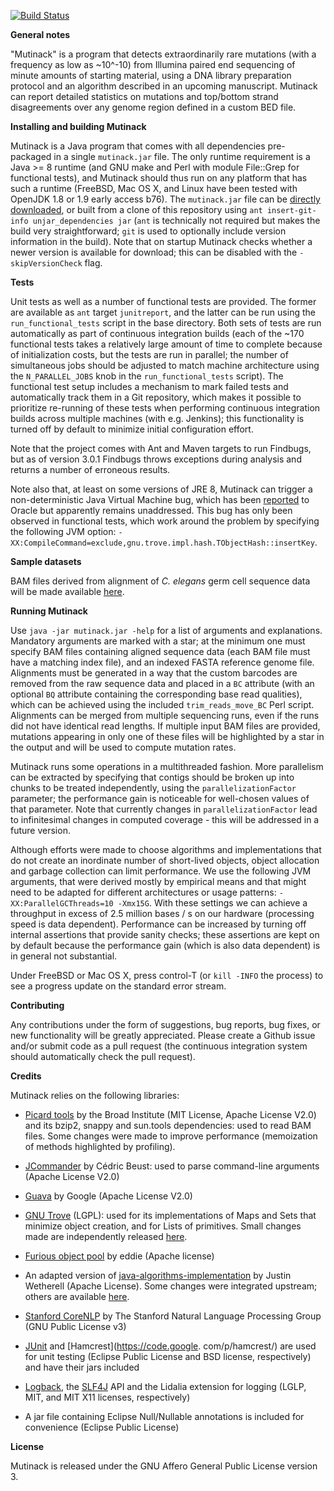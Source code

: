 [![Build Status](https://travis-ci.org/cinquin/mutinack.svg?branch=master)](https://travis-ci.org/cinquin/mutinack)
<!---
[![Coverity scan](https://scan.coverity.com/projects/4876/badge.svg)](https://scan.coverity.com/projects/4876)
-->
**General notes**

"Mutinack" is a program that detects extraordinarily rare mutations 
(with a frequency as low as ~10^-10) from Illumina paired end
sequencing of minute amounts of starting material, using a DNA library
preparation protocol and an algorithm described in an upcoming
manuscript. Mutinack can report detailed statistics on mutations and
top/bottom strand disagreements over any genome region defined in a
custom BED file.

**Installing and building Mutinack**

Mutinack is a Java program that comes with all dependencies pre-packaged
in a single `mutinack.jar` file. The only runtime requirement is a Java
\>= 8 runtime (and GNU make and Perl with module File::Grep for
functional tests), and Mutinack should thus run on any platform that has
such a runtime (FreeBSD, Mac OS X, and Linux have been tested with
OpenJDK 1.8 or 1.9 early access b76). The `mutinack.jar` file can be
[directly downloaded](http://cinquin.org.uk/static/mutinack.jar), or
built from a clone of this repository using `ant insert-git-info
unjar_dependencies jar` (`ant` is technically not required but makes the
build very straightforward; `git` is used to optionally include version
information in the build). Note that on startup Mutinack checks whether
a newer version is available for download; this can be disabled with the
`-skipVersionCheck` flag.

**Tests**

Unit tests as well as a number of functional tests are provided. The
former are available as `ant` target `junitreport`, and the latter can
be run using the `run_functional_tests` script in the base directory.
Both sets of tests are run automatically as part of continuous
integration builds (each of the ~170 functional tests takes a relatively
large amount of time to complete because of initialization costs, but the
tests are run in parallel; the number of simultaneous jobs should be
adjusted to match machine architecture using the `N_PARALLEL_JOBS` knob
in the `run_functional_tests` script). The functional test setup includes
a mechanism to mark failed tests and automatically track them in a Git
repository, which makes it possible to prioritize re-running of these
tests when performing continuous integration builds across multiple
machines (with e.g. Jenkins); this functionality is turned off by default
to minimize initial configuration effort.

Note that the project comes with Ant and Maven targets to run Findbugs,
but as of version 3.0.1 Findbugs throws exceptions during analysis and
returns a number of erroneous results.

Note also that, at least on some versions of JRE 8, Mutinack can trigger
a non-deterministic Java Virtual Machine bug, which has been
[reported](https://bugs.openjdk.java.net/browse/JDK-8132870) to
Oracle but apparently remains unaddressed. This bug has only been
observed in functional tests, which work around the problem by specifying
the following JVM option:
`-XX:CompileCommand=exclude,gnu.trove.impl.hash.TObjectHash::insertKey`.

**Sample datasets**

BAM files derived from alignment of *C. elegans* germ cell sequence data
will be made available
[here](http://cinquin.org.uk/static/sequence_data/).

**Running Mutinack**

Use `java -jar mutinack.jar -help` for a list of arguments and
explanations. Mandatory arguments are marked with a star; at the minimum
one must specify BAM files containing aligned sequence data (each BAM
file must have a matching index file), and an indexed FASTA reference
genome file. Alignments must be generated in a way that the custom
barcodes are removed from the raw sequence data and placed in a `BC`
attribute (with an optional `BQ` attribute containing the corresponding
base read qualities), which can be achieved using the included
`trim_reads_move_BC` Perl script. Alignments can be merged from multiple
sequencing runs, even if the runs did not have identical read lengths.
If multiple input BAM files are provided, mutations appearing in only
one of these files will be highlighted by a star in the output and will
be used to compute mutation rates.

Mutinack runs some operations in a multithreaded fashion. More
parallelism can be extracted by specifying that contigs should be broken
up into chunks to be treated independently, using the
`parallelizationFactor` parameter; the performance gain is noticeable
for well-chosen values of that parameter. Note that currently changes
in `parallelizationFactor` lead to infinitesimal changes in computed
coverage - this will be addressed in a future version.

Although efforts were made to choose algorithms and implementations that
do not create an inordinate number of short-lived objects, object
allocation and garbage collection can limit performance. We use the
following JVM arguments, that were derived mostly by empirical means and
that might need to be adapted for different architectures or usage
patterns: `-XX:ParallelGCThreads=10 -Xmx15G`. With these settings we can
achieve a throughput in excess of 2.5 million bases / s on our hardware
(processing speed is data dependent). Performance can be increased by
turning off internal assertions that provide sanity checks; these 
assertions are kept on by default because the performance gain (which is
also data dependent) is in general not substantial.

Under FreeBSD or Mac OS X, press control-T (or `kill -INFO` the process)
to see a progress update on the standard error stream.

**Contributing**

Any contributions under the form of suggestions, bug reports, bug fixes,
or new functionality will be greatly appreciated. Please create a Github
issue and/or submit code as a pull request (the continuous integration
system should automatically check the pull request).

**Credits**

Mutinack relies on the following libraries:

- [Picard tools](http://sourceforge.net/projects/picard/) by the Broad
Institute (MIT License, Apache License V2.0) and its bzip2, snappy
and sun.tools dependencies: used to read BAM files. Some changes were
made to improve performance (memoization of methods highlighted by
profiling).

- [JCommander](http://jcommander.org) by Cédric Beust: used to parse
command-line arguments (Apache License V2.0)

- [Guava](https://github.com/google/guava) by Google (Apache License
V2.0)

- [GNU Trove](http://trove4j.sourceforge.net/html/overview.html) (LGPL):
used for its implementations of Maps and Sets that minimize object
creation, and for Lists of primitives. Small changes made are
independently released [here](https://github.com/cinquin/GNU_Trove).

- [Furious object pool](https://code.google.com/p/furious-objectpool/)
by eddie (Apache license)

- An adapted version of
[java-algorithms-implementation](https://github.com/phishman3579/java-algorithms-implementation)
by Justin Wetherell (Apache License). Some changes were integrated
upstream; others are available
[here](https://github.com/cinquin/mutinack/blob/master/src/com/jwetherell/algorithms/data_structures/IntervalTree.java).

- [Stanford CoreNLP](http://nlp.stanford.edu/software/corenlp.shtml) by
The Stanford Natural Language Processing Group (GNU Public License v3)

- [JUnit](http://http://junit.org) and [Hamcrest](https://code.google.
com/p/hamcrest/) are used for unit testing (Eclipse Public License
and BSD license, respectively) and have their jars included

- [Logback](http://logback.qos.ch), the [SLF4J](http://www.slf4j.org)
API and the Lidalia extension for logging (LGLP, MIT, and MIT X11
licenses, respectively)

- A jar file containing Eclipse Null/Nullable annotations is included
for convenience (Eclipse Public License)

**License**

Mutinack is released under the GNU Affero General Public License version
3.
